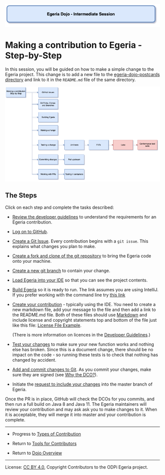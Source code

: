 <!-- SPDX-License-Identifier: CC-BY-4.0 -->
<!-- Copyright Contributors to the ODPi Egeria project 2020. -->

![Blue - Intermediate sessions](egeria-dojo-session-coding-blue-intermediate-session.png)

# Making a contribution to Egeria - Step-by-Step

In this session, you will be guided on how to make a simple change to the Egeria project.
This change is to add a new file to the
[egeria-dojo-postcards directory](https://github.com/odpi/egeria/tree/master/open-metadata-resources/open-metadata-tutorials/egeria-dojo-postcards)
and link to it in the `README.md` file of the same directory.

![Making a contribution to Egeria](egeria-dojo-day-2-3-contribution-to-egeria.png)

## The Steps

Click on each step and complete the tasks described:

* [Review the developer guidelines](../../../developer-resources/Developer-Guidelines.md) to understand the requirements
  for an Egeria contribution.

* [Log on to GitHub](../git-and-git-hub-tutorial/task-getting-git-hub-id.md).

* [Create a Git Issue](../git-and-git-hub-tutorial/task-creating-an-issue-on-git-hub.md). 
  Every contribution begins with a `git issue`. This explains what changes you plan to make.
  
* [Create a fork and clone of the git repository](../git-and-git-hub-tutorial/task-creating-a-fork-and-clone.md)
  to bring the Egeria code onto your machine.

* [Create a new git branch](../git-and-git-hub-tutorial/task-adding-changes-to-git.md) to contain your change.

* [Load Egeria into your IDE](../intellij-tutorial/task-loading-egeria-into-intellij.md) so that you can see the project contents.

* [Build Egeria](../intellij-tutorial/task-building-egeria-in-intellij.md) so it is ready to run.
  The link assumes you are using IntelliJ.  If you prefer working with the command line try [this link](../building-egeria-tutorial/task-building-egeria-source.md)

* [Create your contribution](../intellij-tutorial/task-creating-content-with-intellij.md) - typically using the IDE.
  You need to create a new markdown file, add your message to the file and then add a link to the README.md file.
  Both of these files should use [Markdown](../../../developer-resources/tools/Markdown.md) and
  include license and copyright statements top and bottom of the file just like this file: 
  [License File Example](https://raw.githubusercontent.com/odpi/egeria/master/developer-resources/License-Example-Files/License_for_Markdown_Files.md).
  
  (There is more information on licences in the [Developer Guidelines](../../../developer-resources/Developer-Guidelines.md).)

* [Test your changes](../testing-egeria-tutorial) to make sure your new function works and nothing else has broken.
  Since this is a document change, there should be no impact on the code - so running these tests is to check that
  nothing has changed by accident.

* [Add and commit changes to Git](../git-and-git-hub-tutorial/task-adding-changes-to-git.md).
  As you commit your changes, make sure they are signed (see [Why the DCO?](../../../developer-resources/why-the-dco.md)).

* Initiate the [request to include your changes](../git-and-git-hub-tutorial/task-git-pull-push-pr.md) into the master branch of Egeria.
  
Once the PR is in place, GitHub will check the DCOs for you commits, and then run a full build on Java 8 and Java 11.
The Egeria maintainers will review your contribution and may ask
ask you to make changes to it.  When it is acceptable, they will merge it into master
and your contribution is complete.


----
* Progress to [Types of Contribution](egeria-dojo-day-2-4-types-of-contribution.md)


* Return to [Tools for Contributors](egeria-dojo-day-2-2-tools-for-contributors.md)
* Return to [Dojo Overview](.)

----
License: [CC BY 4.0](https://creativecommons.org/licenses/by/4.0/),
Copyright Contributors to the ODPi Egeria project.